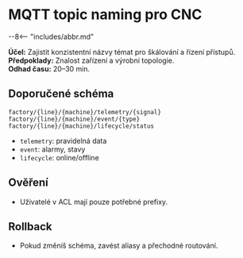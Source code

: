 
# MQTT topic naming pro CNC
--8<-- "includes/abbr.md"

**Účel:** Zajistit konzistentní názvy témat pro škálování a řízení přístupů.  
**Předpoklady:** Znalost zařízení a výrobní topologie.  
**Odhad času:** 20–30 min.

## Doporučené schéma
```
factory/{line}/{machine}/telemetry/{signal}
factory/{line}/{machine}/event/{type}
factory/{line}/{machine}/lifecycle/status
```
- `telemetry`: pravidelná data
- `event`: alarmy, stavy
- `lifecycle`: online/offline

## Ověření
- Uživatelé v ACL mají pouze potřebné prefixy.

## Rollback
- Pokud změníš schéma, zavést aliasy a přechodné routování.
